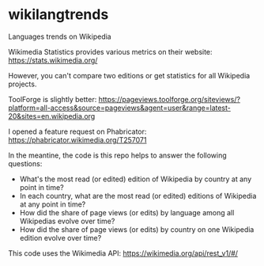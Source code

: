# wikilangtrends
Languages trends on Wikipedia

Wikimedia Statistics provides various metrics on their website: https://stats.wikimedia.org/

However, you can't compare two editions or get statistics for all Wikipedia projects.

ToolForge is slightly better: https://pageviews.toolforge.org/siteviews/?platform=all-access&source=pageviews&agent=user&range=latest-20&sites=en.wikipedia.org

I opened a feature request on Phabricator: https://phabricator.wikimedia.org/T257071

In the meantine, the code is this repo helps to answer the following questions:
* What's the most read (or edited) edition of Wikipedia by country at any point in time?
* In each country, what are the most read (or edited) editions of Wikipedia at any point in time?
* How did the share of page views (or edits) by language among all Wikipedias evolve over time?
* How did the share of page views (or edits) by country on one Wikipedia edition evolve over time?

This code uses the Wikimedia API: https://wikimedia.org/api/rest_v1/#/
